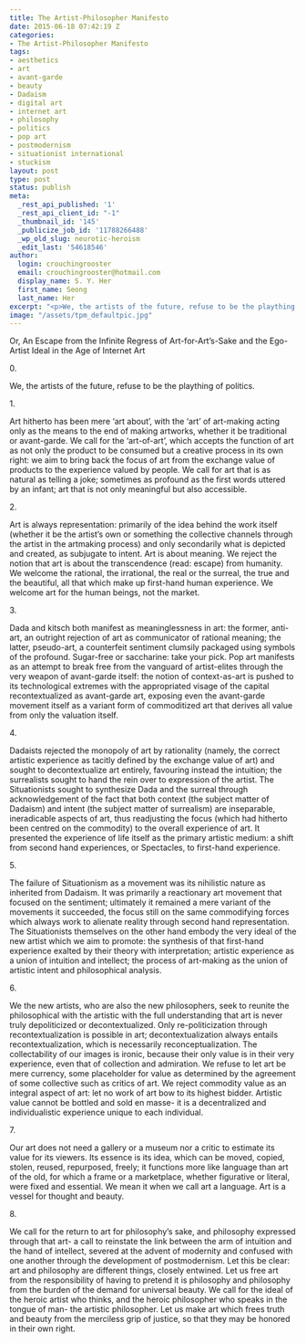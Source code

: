 ```yaml
---
title: The Artist-Philosopher Manifesto
date: 2015-06-18 07:42:19 Z
categories:
- The Artist-Philosopher Manifesto
tags:
- aesthetics
- art
- avant-garde
- beauty
- Dadaism
- digital art
- internet art
- philosophy
- politics
- pop art
- postmodernism
- situationist international
- stuckism
layout: post
type: post
status: publish
meta:
  _rest_api_published: '1'
  _rest_api_client_id: "-1"
  _thumbnail_id: '145'
  _publicize_job_id: '11788266488'
  _wp_old_slug: neurotic-heroism
  _edit_last: '54618546'
author:
  login: crouchingrooster
  email: crouchingrooster@hotmail.com
  display_name: S. Y. Her
  first_name: Seong
  last_name: Her
excerpt: "<p>We, the artists of the future, refuse to be the plaything of politics.</p>"
image: "/assets/tpm_defaultpic.jpg"
---
```


<p>Or, An Escape from the Infinite Regress of Art-for-Art’s-Sake and the Ego-Artist Ideal in the Age of Internet Art</p>
<p>0.</p>
<p>We, the artists of the future, refuse to be the plaything of politics.</p>
<p>1.</p>
<p>Art hitherto has been mere ‘art about’, with the ‘art’ of art-making acting only as the means to the end of making artworks, whether it be traditional or avant-garde. We call for the ‘art-of-art’, which accepts the function of art as not only the product to be consumed but a creative process in its own right: we aim to bring back the focus of art from the exchange value of products to the experience valued by people. We call for art that is as natural as telling a joke; sometimes as profound as the first words uttered by an infant; art that is not only meaningful but also accessible.</p>
<p>2.</p>
<p>Art is always representation: primarily of the idea behind the work itself (whether it be the artist’s own or something the collective channels through the artist in the artmaking process) and only secondarily what is depicted and created, as subjugate to intent. Art is about meaning. We reject the notion that art is about the transcendence (read: escape) from humanity. We welcome the rational, the irrational, the real or the surreal, the true and the beautiful, all that which make up first-hand human experience. We welcome art for the human beings, not the market.</p>
<p>3.</p>
<p>Dada and kitsch both manifest as meaninglessness in art: the former, anti-art, an outright rejection of art as communicator of rational meaning; the latter, pseudo-art, a counterfeit sentiment clumsily packaged using symbols of the profound. Sugar-free or saccharine: take your pick. Pop art manifests as an attempt to break free from the vanguard of artist-elites through the very weapon of avant-garde itself: the notion of context-as-art is pushed to its technological extremes with the appropriated visage of the capital recontextualized as avant-garde art, exposing even the avant-garde movement itself as a variant form of commoditized art that derives all value from only the valuation itself.</p>
<p>4.</p>
<p>Dadaists rejected the monopoly of art by rationality (namely, the correct artistic experience as tacitly defined by the exchange value of art) and sought to decontextualize art entirely, favouring instead the intuition; the surrealists sought to hand the rein over to expression of the artist. The Situationists sought to synthesize Dada and the surreal through acknowledgement of the fact that both context (the subject matter of Dadaism) and intent (the subject matter of surrealism) are inseparable, ineradicable aspects of art, thus readjusting the focus (which had hitherto been centred on the commodity) to the overall experience of art. It presented the experience of life itself as the primary artistic medium: a shift from second hand experiences, or Spectacles, to first-hand experience.</p>
<p>5.</p>
<p>The failure of Situationism as a movement was its nihilistic nature as inherited from Dadaism. It was primarily a reactionary art movement that focused on the sentiment; ultimately it remained a mere variant of the movements it succeeded, the focus still on the same commodifying forces which always work to alienate reality through second hand representation. The Situationists themselves on the other hand embody the very ideal of the new artist which we aim to promote: the synthesis of that first-hand experience exalted by their theory with interpretation; artistic experience as a union of intuition and intellect; the process of art-making as the union of artistic intent and philosophical analysis.</p>
<p>6.</p>
<p>We the new artists, who are also the new philosophers, seek to reunite the philosophical with the artistic with the full understanding that art is never truly depoliticized or decontextualized. Only re-politicization through recontextualization is possible in art; decontextualization always entails recontextualization, which is necessarily reconceptualization. The collectability of our images is ironic, because their only value is in their very experience, even that of collection and admiration. We refuse to let art be mere currency, some placeholder for value as determined by the agreement of some collective such as critics of art. We reject commodity value as an integral aspect of art: let no work of art bow to its highest bidder. Artistic value cannot be bottled and sold en masse- it is a decentralized and individualistic experience unique to each individual.</p>
<p>7.</p>
<p>Our art does not need a gallery or a museum nor a critic to estimate its value for its viewers. Its essence is its idea, which can be moved, copied, stolen, reused, repurposed, freely; it functions more like language than art of the old, for which a frame or a marketplace, whether figurative or literal, were fixed and essential. We mean it when we call art a language. Art is a vessel for thought and beauty.</p>
<p>8.</p>
<p>We call for the return to art for philosophy’s sake, and philosophy expressed through that art- a call to reinstate the link between the arm of intuition and the hand of intellect, severed at the advent of modernity and confused with one another through the development of postmodernism. Let this be clear: art and philosophy are different things, closely entwined. Let us free art from the responsibility of having to pretend it is philosophy and philosophy from the burden of the demand for universal beauty. We call for the ideal of the heroic artist who thinks, and the heroic philosopher who speaks in the tongue of man- the artistic philosopher. Let us make art which frees truth and beauty from the merciless grip of justice, so that they may be honored in their own right.</p>

